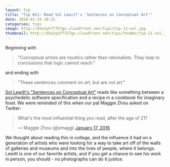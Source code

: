 ```yaml
---
layout: tip
title: "Tip #11: Read Sol Lewitt's 'Sentences on Conceptual Art'"
date: 2016-01-19 10:15
categories: tips
image: http://d5e3yh7f757go.cloudfront.net/tips/tip-11-sol.jpg
thumbnail: http://d5e3yh7f757go.cloudfront.net/tips/thumbs/tip-11-sol.jpg
---
```

Beginning with

> "Conceptual artists are mystics rather than rationalists. They leap to conclusions that logic cannot reach."

and ending with

> "These sentences comment on art, but are not art."

<a href="http://www.altx.com/vizarts/conceptual.html">Sol Lewitt's "Sentences on Conceptual Art"</a> reads like something between a psychedelic software specification and a recipe in a cookbook for imaginary food. We were reminded of this when our pal Maggie Zhou asked on Twitter:

<blockquote class="twitter-tweet" lang="en"><p lang="en" dir="ltr">What&#39;s the most influential thing you read, after the age of 21?</p>&mdash; Maggie Zhou (@zmagg) <a href="https://twitter.com/zmagg/status/688829264574173184">January 17, 2016</a></blockquote>
<script async src="//platform.twitter.com/widgets.js" charset="utf-8"></script>

We thought about reading this in college, and the influence it had on a generation of artists who were looking for a way to take art off of the walls of galleries and museums and into the lives of people, where it belongs. Lewitt is one of our favorite artists, and if you get a chance to see his work in person, you should - no photographs can do it justice.
